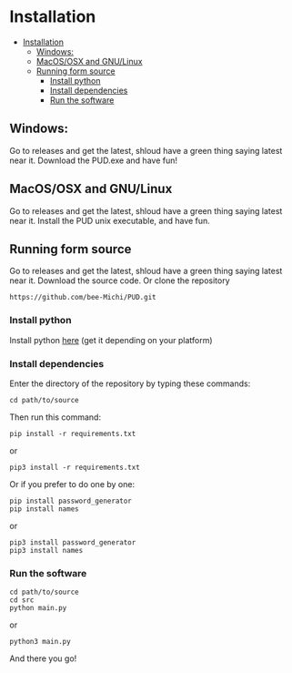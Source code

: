 # Installation

- [Installation](#installation)
  - [Windows:](#windows)
  - [MacOS/OSX and GNU/Linux](#macososx-and-gnulinux)
  - [Running form source](#running-form-source)
    - [Install python](#install-python)
    - [Install dependencies](#install-dependencies)
    - [Run the software](#run-the-software)

## Windows:

Go to releases and get the latest, shloud have a green thing saying latest near it. 
Download the PUD.exe and have fun!

## MacOS/OSX and GNU/Linux

Go to releases and get the latest, shloud have a green thing saying latest near it.
Install the PUD unix executable, and have fun.

## Running form source

Go to releases and get the latest, shloud have a green thing saying latest near it.
Download the source code.
Or clone the repository

```https://github.com/bee-Michi/PUD.git```

### Install python
Install python [here](https://www.python.org) (get it depending on your platform)

### Install dependencies

Enter the directory of the repository by typing these commands:

```cd path/to/source```

Then run this command:

```pip install -r requirements.txt```

or

```pip3 install -r requirements.txt```

Or if you prefer to do one by one:

```
pip install password_generator
pip install names
```

or
```
pip3 install password_generator
pip3 install names
```

### Run the software
```
cd path/to/source
cd src
python main.py
```

or 
```
python3 main.py
```

And there you go!